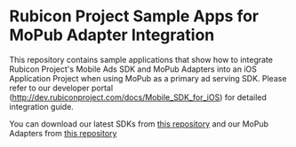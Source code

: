 # Rubicon Project Sample Apps for MoPub Adapter Integration

This repository contains sample applications that show how to integrate Rubicon Project's Mobile Ads SDK and MoPub Adapters into an iOS Application Project when using MoPub as a primary ad serving SDK. Please refer to our developer portal (http://dev.rubiconproject.com/docs/Mobile_SDK_for_iOS) for detailed integration guide.

You can download our latest SDKs from [this repository](https://github.com/rubicon-project/RFMAdSDK-iOS.git) and our MoPub Adapters from [this repository](https://github.com/rubicon-project/RFMSDKAdapter-iOS-MoPub.git)
